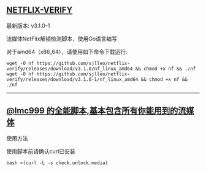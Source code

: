 ## [NETFLIX-VERIFY](https://github.com/sjlleo/netflix-verify)

最新版本: v3.1.0-1 

流媒体NetFlix解锁检测脚本，使用Go语言编写

对于amd64（x86_64），请使用如下命令下载运行:

```
wget -O nf https://github.com/sjlleo/netflix-verify/releases/download/v3.1.0/nf_linux_amd64 && chmod +x nf && ./nf
wget -O nf https://github.com/sjlleo/netflix-verify/releases/download/v3.1.0-1/nf_linux_amd64 && chmod +x nf && ./nf
```

---

## [ @lmc999 的全能脚本,基本包含所有你能用到的流媒体](https://github.com/lmc999/RegionRestrictionCheck)

使用方法

使用脚本前请确认curl已安装

```
bash <(curl -L -s check.unlock.media)
```
